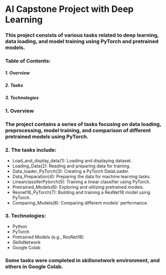 # AI Capstone Project with Deep Learning

### This project consists of various tasks related to deep learning, data loading, and model training using PyTorch and pretrained models.

### Table of Contents:

##### 1. Overview
##### 2. Tasks
##### 3. Technologies

### 1. Overview

### The project contains a series of tasks focusing on data loading, preprocessing, model training, and comparison of different pretrained models using PyTorch.

### 2. The tasks include:

   - Load_and_display_data(1): Loading and displaying dataset.
   - Loading_Data(2): Reading and preparing data for training.
   - Data_loader_PyTorch(3): Creating a PyTorch DataLoader.
   - Data_Preparation(4): Preparing the data for machine learning tasks.
   - LinearclassiferPytorch(5): Training a linear classifier using PyTorch.
   - Pretrained_Models(6): Exploring and utilizing pretrained models.
   - Resnet18_PyTorch(7): Building and training a ResNet18 model using PyTorch.
   - Comparing_Models(8): Comparing different models' performance.

### 3. Technologies:

   - Python
   - PyTorch
   - Pretrained Models (e.g., ResNet18)
   - SkillsNetwork
   - Google Colab

### Some tasks were completed in skillsnetwork environment, and others in Google Colab.
